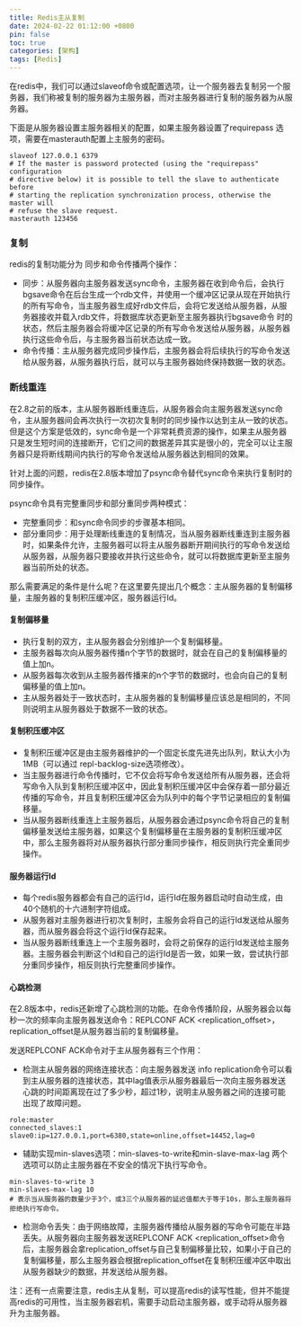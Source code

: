 ```yaml
---
title: Redis主从复制
date: 2024-02-22 01:12:00 +0800
pin: false 
toc: true
categories: [架构]
tags: [Redis]
---
```


在redis中，我们可以通过slaveof命令或配置选项，让一个服务器去复制另一个服务器，我们称被复制的服务器为主服务器，而对主服务器进行复制的服务器为从服务器。

下面是从服务器设置主服务器相关的配置，如果主服务器设置了requirepass 选项，需要在masterauth配置上主服务的密码。 

```
slaveof 127.0.0.1 6379
# If the master is password protected (using the "requirepass" configuration
# directive below) it is possible to tell the slave to authenticate before
# starting the replication synchronization process, otherwise the master will
# refuse the slave request.
masterauth 123456
```

### 复制

redis的复制功能分为 同步和命令传播两个操作：

- 同步：从服务器向主服务器发送sync命令，主服务器在收到命令后，会执行bgsave命令在后台生成一个rdb文件，并使用一个缓冲区记录从现在开始执行的所有写命令，当主服务器生成好rdb文件后，会将它发送给从服务器，从服务器接收并载入rdb文件，将数据库状态更新至主服务器执行bgsave命令   时的状态，然后主服务器会将缓冲区记录的所有写命令发送给从服务器，从服务器执行这些命令后，与主服务器当前状态达成一致。
- 命令传播：主从服务器完成同步操作后，主服务器会将后续执行的写命令发送给从服务器，从服务器执行后，就可以与主服务器始终保持数据一致的状态。

### 断线重连

在2.8之前的版本，主从服务器断线重连后，从服务器会向主服务器发送sync命令，主从服务器间会再次执行一次初次复制时的同步操作以达到主从一致的状态。但是这个方案是低效的，sync命令是一个非常耗费资源的操作，如果主从服务器只是发生短时间的连接断开，它们之间的数据差异其实是很小的，完全可以让主服务器只是将断线期间内执行的写命令发送给从服务器达到相同的效果。

针对上面的问题，redis在2.8版本增加了psync命令替代sync命令来执行复制时的同步操作。

psync命令具有完整重同步和部分重同步两种模式：

- 完整重同步：和sync命令同步的步骤基本相同。
- 部分重同步：用于处理断线重连的复制情况，当从服务器断线重连到主服务器时，如果条件允许，主服务器可以将主从服务器断开期间执行的写命令发送给从服务器，从服务器只要接收并执行这些命令，就可以将数据库更新至主服务器当前所处的状态。

那么需要满足的条件是什么呢？在这里要先提出几个概念：主从服务器的复制偏移量，主服务器的复制积压缓冲区，服务器运行Id。

#### 复制偏移量

- 执行复制的双方，主从服务器会分别维护一个复制偏移量。
- 主服务器每次向从服务器传播n个字节的数据时，就会在自己的复制偏移量的值上加n。
- 从服务器每次收到从主服务器传播来的n个字节的数据时，也会向自己的复制偏移量的值上加n。
- 主从服务器处于一致状态时，主从服务器的复制偏移量应该总是相同的，不同则说明主从服务器处于数据不一致的状态。

#### 复制积压缓冲区

- 复制积压缓冲区是由主服务器维护的一个固定长度先进先出队列，默认大小为1MB（可以通过 repl-backlog-size选项修改）。
- 当主服务器进行命令传播时，它不仅会将写命令发送给所有从服务器，还会将写命令入队到复制积压缓冲区中，因此复制积压缓冲区中会保存着一部分最近传播的写命令，并且复制积压缓冲区会为队列中的每个字节记录相应的复制偏移量。
- 当从服务器断线重连上主服务器后，从服务器会通过psync命令将自己的复制偏移量发送给主服务器，如果这个复制偏移量在主服务器的复制积压缓冲区中，那么主服务器将对从服务器执行部分重同步操作，相反则执行完全重同步操作。

#### 服务器运行Id

- 每个redis服务器都会有自己的运行Id，运行Id在服务器启动时自动生成，由40个随机的十六进制字符组成。
- 从服务器对主服务器进行初次复制时，主服务会将自己的运行Id发送给从服务器，而从服务器会将这个运行Id保存起来。
- 当从服务器断线重连上一个主服务器时，会将之前保存的运行Id发送给主服务器。主服务器会判断这个Id和自己的运行Id是否一致，如果一致，尝试执行部分重同步操作，相反则执行完整重同步操作。

#### 心跳检测

在2.8版本中，redis还新增了心跳检测的功能。在命令传播阶段，从服务器会以每秒一次的频率向主服务器发送命令：REPLCONF ACK <replication_offset>，replication_offset是从服务器当前的复制偏移量。

发送REPLCONF ACK命令对于主从服务器有三个作用：

- 检测主从服务器的网络连接状态：向主服务器发送 info replication命令可以看到主从服务器的连接状态，其中lag值表示从服务器最后一次向主服务器发送心跳的时间距离现在过了多少秒，超过1秒，说明主从服务器之间的连接可能出现了故障问题。

```
role:master
connected_slaves:1
slave0:ip=127.0.0.1,port=6380,state=online,offset=14452,lag=0
```

- 辅助实现min-slaves选项：min-slaves-to-write和min-slave-max-lag 两个选项可以防止主服务器在不安全的情况下执行写命令。

```
min-slaves-to-write 3
min-slaves-max-lag 10
# 表示当从服务器的数量少于3个，或3三个从服务器的延迟值都大于等于10s，那么主服务器将拒绝执行写命令。
```

- 检测命令丢失：由于网络故障，主服务器传播给从服务器的写命令可能在半路丢失。从服务器向主服务器发送REPLCONF ACK <replication_offset>命令后，主服务器会拿replication_offset与自己复制偏移量比较，如果小于自己的复制偏移量，那么主服务器会根据replication_offset在复制积压缓冲区中取出从服务器缺少的数据，并发送给从服务器。

注：还有一点需要注意，redis主从复制，可以提高redis的读写性能，但并不能提高redis的可用性，当主服务器宕机，需要手动启动主服务器，或手动将从服务器升为主服务器。